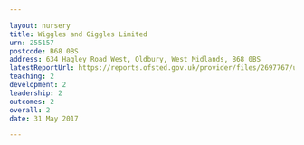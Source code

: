```yaml
---

layout: nursery
title: Wiggles and Giggles Limited
urn: 255157
postcode: B68 0BS
address: 634 Hagley Road West, Oldbury, West Midlands, B68 0BS
latestReportUrl: https://reports.ofsted.gov.uk/provider/files/2697767/urn/255157.pdf
teaching: 2
development: 2
leadership: 2
outcomes: 2
overall: 2
date: 31 May 2017

---
```

